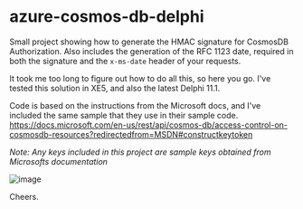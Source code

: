 # azure-cosmos-db-delphi
Small project showing how to generate the HMAC signature for CosmosDB Authorization. Also includes the generation of the RFC 1123 date, required in both the signature and the `x-ms-date` header of your requests.

It took me too long to figure out how to do all this, so here you go. I've tested this solution in XE5, and also the latest Delphi 11.1.

Code is based on the instructions from the Microsoft docs, and I've included the same sample that they use in their sample code.
https://docs.microsoft.com/en-us/rest/api/cosmos-db/access-control-on-cosmosdb-resources?redirectedfrom=MSDN#constructkeytoken

*Note: Any keys included in this project are sample keys obtained from Microsofts documentation*

![image](https://user-images.githubusercontent.com/12524358/172963850-e495f767-d6eb-4394-a5bd-d9f8cb7f3c1e.png)

Cheers.
